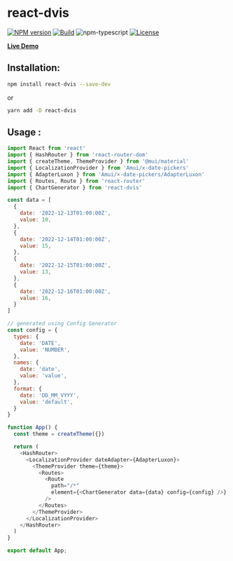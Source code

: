 # react-dvis

[![NPM version][npm-image]][npm-url]
[![Build][github-build]][github-build-url]
![npm-typescript]
[![License][github-license]][github-license-url]

[**Live Demo**](https://krystiansledz.github.io/react-dvis/)

## Installation:

```bash
npm install react-dvis --save-dev
```

or

```bash
yarn add -D react-dvis
```

## Usage :

```js
import React from 'react'
import { HashRouter } from 'react-router-dom'
import { createTheme, ThemeProvider } from '@mui/material'
import { LocalizationProvider } from 'Amui/x-date-pickers'
import { AdapterLuxon } from 'Amui/×-date-pickers/AdapterLuxon'
import { Routes, Route } from 'react-router'
import { ChartGenerator } from 'react-dvis'

const data = [
  {
    date: '2022-12-13T01:00:00Z',
    value: 10,
  },
  {
    date: '2022-12-14T01:00:00Z',
    value: 15,
  },
  {
    date: '2022-12-15T01:00:00Z',
    value: 13,
  },
  {
    date: '2022-12-16T01:00:00Z',
    value: 16,
  }
]

// generated using Config Generator
const config = {
  types: {
    date: 'DATE',
    value: 'NUMBER',
  },
  names: {
    date: 'date',
    value: 'value',
  },
  format: {
    date: 'DD_MM_VYYY',
    value: 'default',
  }
}

function App() {
  const theme = createTheme({})

  return (
    <HashRouter>
      <LocalizationProvider dateAdapter={AdapterLuxon}>
        <ThemeProvider theme={theme}>
          <Routes>
            <Route
              path="/*" 
              element={<ChartGenerator data={data} config={config} />}
            />
          </Routes>
        </ThemeProvider>
      </LocalizationProvider>
    </HashRouter>
  )
}

export default App;

```

[npm-url]: https://www.npmjs.com/package/react-dvis
[npm-image]: https://img.shields.io/npm/v/react-dvis
[github-license]: https://img.shields.io/github/license/krystiansledz/react-dvis
[github-license-url]: https://github.com/krystiansledz/react-dvis/blob/master/LICENSE
[github-build]: https://github.com/krystiansledz/react-dvis/actions/workflows/publish.yml/badge.svg
[github-build-url]: https://github.com/krystiansledz/react-dvis/actions/workflows/publish.yml
[npm-typescript]: https://img.shields.io/npm/types/react-dvis